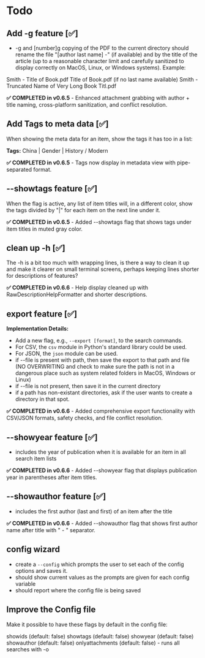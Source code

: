 # Todo

## Add -g feature [✅] 

- -g and [number]g copying of the PDF to the current directory should rename the file "[author last name] -" (if available) and by the title of the article (up to a reasonable character limit and carefully sanitized to display correctly on MacOS, Linux, or Windows systems). Example:

Smith - Title of Book.pdf
Title of Book.pdf (if no last name available)
Smith - Truncated Name of Very Long Book Titl.pdf

**✅ COMPLETED in v0.6.5** - Enhanced attachment grabbing with author + title naming, cross-platform sanitization, and conflict resolution.

## Add Tags to meta data [✅] 

When showing the meta data for an item, show the tags it has too in a list: 

**Tags:** China | Gender | History / Modern 

**✅ COMPLETED in v0.6.5** - Tags now display in metadata view with pipe-separated format.

## --showtags feature [✅]

When the flag is active, any list of item titles will, in a different color, show the tags divided by "|" for each item on the next line under it.

**✅ COMPLETED in v0.6.5** - Added --showtags flag that shows tags under item titles in muted gray color.

## clean up -h [✅]

The -h is a bit too much with wrapping lines, is there a way to clean it up and make it clearer on small terminal screens, perhaps keeping lines shorter for descriptions of features?

**✅ COMPLETED in v0.6.6** - Help display cleaned up with RawDescriptionHelpFormatter and shorter descriptions.

## export feature [✅]

**Implementation Details:**
- Add a new flag, e.g., `--export [format]`, to the search commands.
- For CSV, the `csv` module in Python's standard library could be used.
- For JSON, the `json` module can be used.
- if --file is present with path, then save the export to that path and file (NO OVERWRITING and check to make sure the path is not in a dangerous place such as system related folders in MacOS, Windows or Linux)
- if --file is not present, then save it in the current directory
- if a path has non-existant directories, ask if the user wants to create a directory in that spot.

**✅ COMPLETED in v0.6.6** - Added comprehensive export functionality with CSV/JSON formats, safety checks, and file conflict resolution.

## --showyear feature [✅]

- includes the year of publication when it is available for an item in all search item lists

**✅ COMPLETED in v0.6.6** - Added --showyear flag that displays publication year in parentheses after item titles.

## --showauthor feature [✅]

- includes the first author (last and first) of an item after the title

**✅ COMPLETED in v0.6.6** - Added --showauthor flag that shows first author name after title with " - " separator.

## config wizard

- create a `--config` which prompts the user to set each of the config options and saves it. 
- should show current values as the prompts are given for each config variable
- should report where the config file is being saved 


## Improve the Config file

Make it possible to have these flags by default in the config file:

showids (default: false)
showtags (default: false)
showyear (default: false)
showauthor (default: false)
onlyattachments (default: false) - runs all searches with -o

